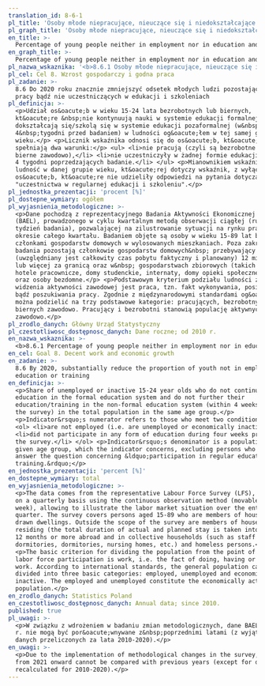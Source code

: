 ```yaml
---
translation_id: 8-6-1
pl_title: 'Osoby młode niepracujące, nieuczące się i niedokształcające się (w wieku 15-24 lata) - NEET'
pl_graph_title: 'Osoby młode niepracujące, nieuczące się i niedokształcające się (w wieku 15-24 lata) - NEET'
en_title: >-
  Percentage of young people neither in employment nor in education and training (NEET)
en_graph_title: >-
  Percentage of young people neither in employment nor in education and training (NEET)
pl_nazwa_wskaznika: '<b>8.6.1 Osoby młode niepracujące, nieuczące się i niedokształcające się (w wieku 15-24 lata) - NEET</b>'
pl_cel: Cel 8. Wzrost gospodarczy i godna praca
pl_zadanie: >-
  8.6 Do 2020 roku znacznie zmniejszyć odsetek młodych ludzi pozostających bez
  pracy bądź nie uczestniczących w edukacji i szkoleniach
pl_definicja: >-
  <p>Udział os&oacute;b w wieku 15-24 lata bezrobotnych lub biernych,
  kt&oacute;re &nbsp;nie kontynuują nauki w systemie edukacji formalnej i nie
  dokształcają się/szkolą się w systemie edukacji pozaformalnej (w&nbsp;ciągu
  4&nbsp;tygodni przed badaniem) w ludności og&oacute;łem w tej samej grupie
  wieku.</p> <p>Licznik wskaźnika odnosi się do os&oacute;b, kt&oacute;re
  spełniają dwa warunki:</p> <ul> <li>nie pracują (czyli są bezrobotne lub
  bierne zawodowo),</li> <li>nie uczestniczyły w żadnej formie edukacji w ciągu
  4 tygodni poprzedzających badanie.</li> </ul> <p>Mianownikiem wskaźnika jest
  ludność w danej grupie wieku, kt&oacute;rej dotyczy wskaźnik, z wyłączeniem
  os&oacute;b, kt&oacute;re nie udzieliły odpowiedzi na pytania dotyczące
  "uczestnictwa w regularnej edukacji i szkoleniu".</p>
pl_jednostka_prezentacji: 'procent [%]'
pl_dostepne_wymiary: ogółem
pl_wyjasnienia_metodologiczne: >-
  <p>Dane pochodzą z reprezentacyjnego Badania Aktywności Ekonomicznej Ludności
  (BAEL), prowadzonego w cyklu kwartalnym metodą obserwacji ciągłej (ruchomy
  tydzień badania), pozwalającej na zilustrowanie sytuacji na rynku pracy w
  okresie całego kwartału. Badaniem objęte są osoby w wieku 15-89 lat będące
  członkami gospodarstw domowych w wylosowanych mieszkaniach. Poza zakresem
  badania pozostają członkowie gospodarstw domowych&nbsp; przebywający
  (uwzględniany jest całkowity czas pobytu faktyczny i planowany) 12 miesięcy
  lub więcej za granicą oraz w&nbsp; gospodarstwach zbiorowych (takich jak:
  hotele pracownicze, domy studenckie, internaty, domy opieki społecznej, itp.)
  oraz osoby bezdomne.</p> <p>Podstawowym kryterium podziału ludności z punktu
  widzenia aktywności zawodowej jest praca, tzn. fakt wykonywania, posiadania
  bądź poszukiwania pracy. Zgodnie z międzynarodowymi standardami og&oacute;ł
  można podzielić na trzy podstawowe kategorie: pracujących, bezrobotnych i
  biernych zawodowo. Pracujący i bezrobotni stanowią populację aktywnych
  zawodowo.</p>
pl_zrodlo_danych: Główny Urząd Statystyczny
pl_czestotliwosc_dostępnosc_danych: Dane roczne; od 2010 r.
en_nazwa_wskaznika: >-
  <b>8.6.1 Percentage of young people neither in employment nor in education and training (NEET)</b>
en_cel: Goal 8. Decent work and economic growth
en_zadanie: >-
  8.6 By 2020, substantially reduce the proportion of youth not in employment,
  education or training
en_definicja: >-
  <p>Share of unemployed or inactive 15-24 year olds who do not continue their
  education in the formal education system and do not further their
  education/training in the non-formal education system (within 4 weeks before
  the survey) in the total population in the same age group.</p>
  <p>Indicator&rsquo;s numerator refers to those who meet two conditions:</p>
  <ol> <li>are not employed (i.e. are unemployed or economically inactive),</li>
  <li>did not participate in any form of education during four weeks preceding
  the survey.</li> </ol> <p>Indicator&rsquo;s denominator is a population in a
  given age group, which the indicator concerns, excluding persons who did not
  answer the question concerning &ldquo;participation in regular education and
  training.&rdquo;</p>
en_jednostka_prezentacji: 'percent [%]'
en_dostepne_wymiary: total
en_wyjasnienia_metodologiczne: >-
  <p>The data comes from the representative Labour Force Survey (LFS), conducted
  on a quarterly basis using the continuous observation method (movable survey
  week), allowing to illustrate the labor market situation over the entire
  quarter. The survey covers persons aged 15-89 who are members of households in
  drawn dwellings. Outside the scope of the survey are members of households
  residing (the total duration of actual and planned stay is taken into account)
  12 months or more abroad and in collective households (such as staff hotels,
  dormitories, dormitories, nursing homes, etc.) and homeless persons.</p>
  <p>The basic criterion for dividing the population from the point of view of
  labor force participation is work, i.e. the fact of doing, having or seeking
  work. According to international standards, the general population can be
  divided into three basic categories: employed, unemployed and economically
  inactive. The employed and unemployed constitute the economically active
  population.</p>
en_zrodlo_danych: Statistics Poland
en_czestotliwosc_dostępnosc_danych: Annual data; since 2010.
published: true
pl_uwagi: >-
  <p>W związku z wdrożeniem w badaniu zmian metodologicznych, dane BAEL od 2021
  r. nie mogą być por&oacute;wnywane z&nbsp;poprzednimi latami (z wyjątkiem
  danych przeliczonych za lata 2010-2020).</p>
en_uwagi: >-
  <p>Due to the implementation of methodological changes in the survey, LFS data
  from 2021 onward cannot be compared with previous years (except for data
  recalculated for 2010-2020).</p>
---
```

